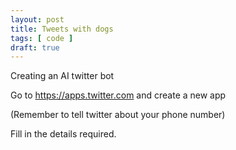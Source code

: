 ```yaml
---
layout: post
title: Tweets with dogs
tags: [ code ]
draft: true
---
```


Creating an AI twitter bot

Go to https://apps.twitter.com and create a new app

(Remember to tell twitter about your phone number)

Fill in the details required.


